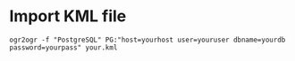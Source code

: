 # Import KML file

```
ogr2ogr -f "PostgreSQL" PG:"host=yourhost user=youruser dbname=yourdb password=yourpass" your.kml
```
